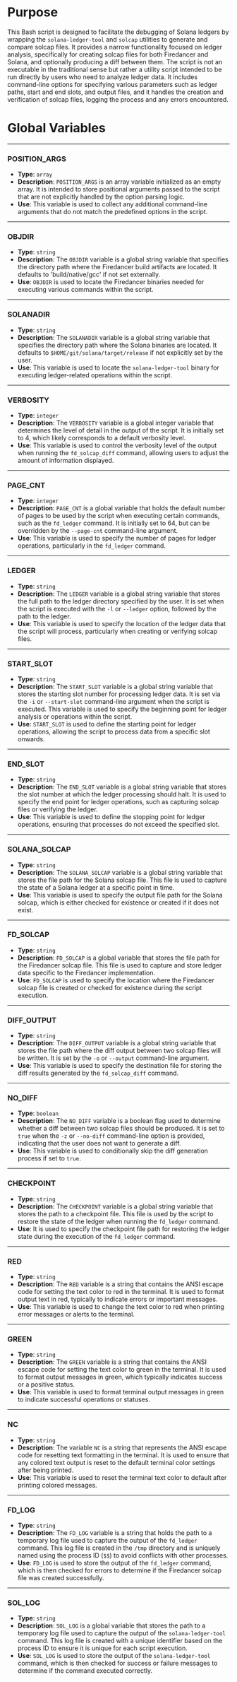 # Purpose
This Bash script is designed to facilitate the debugging of Solana ledgers by wrapping the `solana-ledger-tool` and `solcap` utilities to generate and compare solcap files. It provides a narrow functionality focused on ledger analysis, specifically for creating solcap files for both Firedancer and Solana, and optionally producing a diff between them. The script is not an executable in the traditional sense but rather a utility script intended to be run directly by users who need to analyze ledger data. It includes command-line options for specifying various parameters such as ledger paths, start and end slots, and output files, and it handles the creation and verification of solcap files, logging the process and any errors encountered.
# Global Variables

---
### POSITION\_ARGS
- **Type**: `array`
- **Description**: `POSITION_ARGS` is an array variable initialized as an empty array. It is intended to store positional arguments passed to the script that are not explicitly handled by the option parsing logic.
- **Use**: This variable is used to collect any additional command-line arguments that do not match the predefined options in the script.


---
### OBJDIR
- **Type**: `string`
- **Description**: The `OBJDIR` variable is a global string variable that specifies the directory path where the Firedancer build artifacts are located. It defaults to 'build/native/gcc' if not set externally.
- **Use**: `OBJDIR` is used to locate the Firedancer binaries needed for executing various commands within the script.


---
### SOLANADIR
- **Type**: `string`
- **Description**: The `SOLANADIR` variable is a global string variable that specifies the directory path where the Solana binaries are located. It defaults to `$HOME/git/solana/target/release` if not explicitly set by the user.
- **Use**: This variable is used to locate the `solana-ledger-tool` binary for executing ledger-related operations within the script.


---
### VERBOSITY
- **Type**: `integer`
- **Description**: The `VERBOSITY` variable is a global integer variable that determines the level of detail in the output of the script. It is initially set to 4, which likely corresponds to a default verbosity level.
- **Use**: This variable is used to control the verbosity level of the output when running the `fd_solcap_diff` command, allowing users to adjust the amount of information displayed.


---
### PAGE\_CNT
- **Type**: `integer`
- **Description**: `PAGE_CNT` is a global variable that holds the default number of pages to be used by the script when executing certain commands, such as the `fd_ledger` command. It is initially set to 64, but can be overridden by the `--page-cnt` command-line argument.
- **Use**: This variable is used to specify the number of pages for ledger operations, particularly in the `fd_ledger` command.


---
### LEDGER
- **Type**: `string`
- **Description**: The `LEDGER` variable is a global string variable that stores the full path to the ledger directory specified by the user. It is set when the script is executed with the `-l` or `--ledger` option, followed by the path to the ledger.
- **Use**: This variable is used to specify the location of the ledger data that the script will process, particularly when creating or verifying solcap files.


---
### START\_SLOT
- **Type**: `string`
- **Description**: The `START_SLOT` variable is a global string variable that stores the starting slot number for processing ledger data. It is set via the `-i` or `--start-slot` command-line argument when the script is executed. This variable is used to specify the beginning point for ledger analysis or operations within the script.
- **Use**: `START_SLOT` is used to define the starting point for ledger operations, allowing the script to process data from a specific slot onwards.


---
### END\_SLOT
- **Type**: `string`
- **Description**: The `END_SLOT` variable is a global string variable that stores the slot number at which the ledger processing should halt. It is used to specify the end point for ledger operations, such as capturing solcap files or verifying the ledger.
- **Use**: This variable is used to define the stopping point for ledger operations, ensuring that processes do not exceed the specified slot.


---
### SOLANA\_SOLCAP
- **Type**: `string`
- **Description**: The `SOLANA_SOLCAP` variable is a global string variable that stores the file path for the Solana solcap file. This file is used to capture the state of a Solana ledger at a specific point in time.
- **Use**: This variable is used to specify the output file path for the Solana solcap, which is either checked for existence or created if it does not exist.


---
### FD\_SOLCAP
- **Type**: `string`
- **Description**: `FD_SOLCAP` is a global variable that stores the file path for the Firedancer solcap file. This file is used to capture and store ledger data specific to the Firedancer implementation.
- **Use**: `FD_SOLCAP` is used to specify the location where the Firedancer solcap file is created or checked for existence during the script execution.


---
### DIFF\_OUTPUT
- **Type**: `string`
- **Description**: The `DIFF_OUTPUT` variable is a global string variable that stores the file path where the diff output between two solcap files will be written. It is set by the `-o` or `--output` command-line argument.
- **Use**: This variable is used to specify the destination file for storing the diff results generated by the `fd_solcap_diff` command.


---
### NO\_DIFF
- **Type**: `boolean`
- **Description**: The `NO_DIFF` variable is a boolean flag used to determine whether a diff between two solcap files should be produced. It is set to `true` when the `-z` or `--no-diff` command-line option is provided, indicating that the user does not want to generate a diff.
- **Use**: This variable is used to conditionally skip the diff generation process if set to `true`.


---
### CHECKPOINT
- **Type**: `string`
- **Description**: The `CHECKPOINT` variable is a global string variable that stores the path to a checkpoint file. This file is used by the script to restore the state of the ledger when running the `fd_ledger` command.
- **Use**: It is used to specify the checkpoint file path for restoring the ledger state during the execution of the `fd_ledger` command.


---
### RED
- **Type**: `string`
- **Description**: The `RED` variable is a string that contains the ANSI escape code for setting the text color to red in the terminal. It is used to format output text in red, typically to indicate errors or important messages.
- **Use**: This variable is used to change the text color to red when printing error messages or alerts to the terminal.


---
### GREEN
- **Type**: `string`
- **Description**: The `GREEN` variable is a string that contains the ANSI escape code for setting the text color to green in the terminal. It is used to format output messages in green, which typically indicates success or a positive status.
- **Use**: This variable is used to format terminal output messages in green to indicate successful operations or statuses.


---
### NC
- **Type**: `string`
- **Description**: The variable `NC` is a string that represents the ANSI escape code for resetting text formatting in the terminal. It is used to ensure that any colored text output is reset to the default terminal color settings after being printed.
- **Use**: This variable is used to reset the terminal text color to default after printing colored messages.


---
### FD\_LOG
- **Type**: `string`
- **Description**: The `FD_LOG` variable is a string that holds the path to a temporary log file used to capture the output of the `fd_ledger` command. This log file is created in the `/tmp` directory and is uniquely named using the process ID (`$$`) to avoid conflicts with other processes.
- **Use**: `FD_LOG` is used to store the output of the `fd_ledger` command, which is then checked for errors to determine if the Firedancer solcap file was created successfully.


---
### SOL\_LOG
- **Type**: `string`
- **Description**: `SOL_LOG` is a global variable that stores the path to a temporary log file used to capture the output of the `solana-ledger-tool` command. This log file is created with a unique identifier based on the process ID to ensure it is unique for each script execution.
- **Use**: `SOL_LOG` is used to store the output of the `solana-ledger-tool` command, which is then checked for success or failure messages to determine if the command executed correctly.


